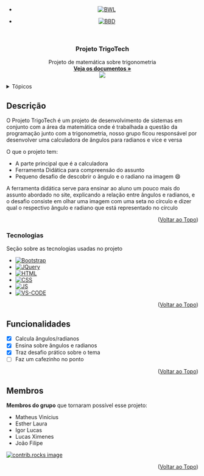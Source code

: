 <!-- Improved compatibility of Voltar ao Topo link: See: https://github.com/othneildrew/Best-README-Template/pull/73 -->
<a id="readme-top"></a>

<div align="center">
 
  * [![BWL][BWL.com]][BWL-url] 
 
  * [![BBD][BBD.com]][BBD-url]
</div>

<!--
*** Thanks for checking out the Best-README-Template. If you have a suggestion
*** that would make this better, please fork the repo and create a pull request
*** or simply open an issue with the tag "enhancement".
*** Don't forget to give the project a star!
*** Thanks again! Now go create something AMAZING! :D
-->



<!-- PROJECT SHIELDS -->
<!--
*** I'm using markdown "reference style" links for readability.
*** Reference links are enclosed in brackets [ ] instead of parentheses ( ).
*** See the bottom of this document for the declaration of the reference variables
*** for contributors-url, forks-url, etc. This is an optional, concise syntax you may use.
*** https://www.markdownguide.org/basic-syntax/#reference-style-links
-->



<!-- PROJECT LOGO -->
<br />
<div align="center">
  <a href="https://github.com/othneildrew/Best-README-Template">
  </a>

  <h3 align="center">Projeto TrigoTech</h3>

  <p align="center">
    Projeto de matemática sobre trigonometria
    <br />
    <a href="https://github.com/zFreshy/ProjetoTrigotech"><strong>Veja os documentos »</strong></a>
    <br />
    <img align="center" src="https://www.centralexatas.com.br/img/matematica/geral/comparacao-grau-e-radiano.png"></img>
    <br />
  </p>
</div>



<!-- TABLE OF CONTENTS -->
<details>
  <summary>Tópicos</summary>
  <ol>
    <li><a href="#Descrição">Descrição</a></li>
    <li><a href="#Tecnologias">Tecnologias</a></li>
    <li><a href="#Funcionalidades">Funcionalidades</a></li>
    <li><a href="#Membros">Membros</a></li>
  </ol>
  <!--
  <ol>
    <li>
      <a href="#about-the-project">About The Project</a>
      <ul>
        <li><a href="#built-with">Built With</a></li>
      </ul>
    </li>
    <li>
      <a href="#getting-started">Getting Started</a>
      <ul>
        <li><a href="#prerequisites">Prerequisites</a></li>
        <li><a href="#installation">Installation</a></li>
      </ul>
    </li>
    <li><a href="#usage">Usage</a></li>
    <li><a href="#roadmap">Roadmap</a></li>
    <li><a href="#contributing">Contributing</a></li>
    <li><a href="#license">License</a></li>
    <li><a href="#contact">Contact</a></li>
    <li><a href="#acknowledgments">Acknowledgments</a></li>
  </ol>
  -->
</details>



<!-- ABOUT THE PROJECT -->
## Descrição



O Projeto TrigoTech é um projeto de desenvolvimento de sistemas em conjunto com a área da matemática onde é trabalhada a questão da programação junto com a trigonometria, nosso grupo ficou responsável por desenvolver uma calculadora de ângulos para radianos e vice e versa

O que o projeto tem:
* A parte principal que é a calculadora
* Ferramenta Didática para compreensão do assunto
* Pequeno desafio de descobrir o ângulo e o radiano na imagem :smile:

A ferramenta didática serve para ensinar ao aluno um pouco mais do assunto abordado no site, explicando a relação entre ângulos e radianos, e o desafio consiste em olhar uma imagem com uma seta no círculo e dizer qual o respectivo ângulo e radiano que está representado no círculo

<p align="right">(<a href="#readme-top">Voltar ao Topo</a>)</p>



### Tecnologias

Seção sobre as tecnologias usadas no projeto

* [![Bootstrap][Bootstrap.com]][Bootstrap-url]
* [![JQuery][JQuery.com]][JQuery-url]
* [![HTML][HTML.com]][HTML-url]
* [![CSS][CSS.com]][CSS-url]
* [![JS][JS.com]][JS-url]
* [![VS-CODE][VS-CODE.com]][VS-CODE-url]

<p align="right">(<a href="#readme-top">Voltar ao Topo</a>)</p>



<!-- GETTING STARTED -->
<!--
## Getting Started

This is an example of how you may give instructions on setting up your project locally.
To get a local copy up and running follow these simple example steps.

### Prerequisites

This is an example of how to list things you need to use the software and how to install them.
* npm
  ```sh
  npm install npm@latest -g
  ```

### Installation

_Below is an example of how you can instruct your audience on installing and setting up your app. This template doesn't rely on any external dependencies or services._

1. Get a free API Key at [https://example.com](https://example.com)
2. Clone the repo
   ```sh
   git clone https://github.com/github_username/repo_name.git
   ```
3. Install NPM packages
   ```sh
   npm install
   ```
4. Enter your API in `config.js`
   ```js
   const API_KEY = 'ENTER YOUR API';
   ```
5. Change git remote url to avoid accidental pushes to base project
   ```sh
   git remote set-url origin github_username/repo_name
   git remote -v # confirm the changes
   ```

<p align="right">(<a href="#readme-top">Voltar ao Topo</a>)</p>

-->

<!-- USAGE EXAMPLES -->
<!--
## Usage

Use this space to show useful examples of how a project can be used. Additional screenshots, code examples and demos work well in this space. You may also link to more resources.

_For more examples, please refer to the [Documentation](https://example.com)_

<p align="right">(<a href="#readme-top">Voltar ao Topo</a>)</p>
-->



<!-- ROADMAP -->
## Funcionalidades

- [x] Calcula ângulos/radianos
- [x] Ensina sobre ângulos e radianos
- [x] Traz desafio prático sobre o tema
- [ ] Faz um cafezinho no ponto

<p align="right">(<a href="#readme-top">Voltar ao Topo</a>)</p>



<!-- CONTRIBUTING -->
## Membros

**Membros do grupo** que tornaram possível esse projeto:

* Matheus Vinícius
* Esther Laura
* Igor Lucas
* Lucas Ximenes
* João Filipe


<a href="https://github.com/zFreshy/ProjetoTrigotech/graphs/contributors">
  <img src="https://contrib.rocks/image?repo=zFreshy/ProjetoTrigotech" alt="contrib.rocks image" />
</a>

<p align="right">(<a href="#readme-top">Voltar ao Topo</a>)</p>



<!-- LICENSE -->
<!--
## License

Distributed under the MIT License. See `LICENSE.txt` for more information.

<p align="right">(<a href="#readme-top">Voltar ao Topo</a>)</p>



<!-- CONTACT -->
<!--
## Contact

Your Name - [@your_twitter](https://twitter.com/your_username) - email@example.com

Project Link: [https://github.com/your_username/repo_name](https://github.com/your_username/repo_name)

<p align="right">(<a href="#readme-top">Voltar ao Topo</a>)</p>



<!-- ACKNOWLEDGMENTS -->
<!--
## Acknowledgments

Use this space to list resources you find helpful and would like to give credit to. I've included a few of my favorites to kick things off!

* [Choose an Open Source License](https://choosealicense.com)
* [GitHub Emoji Cheat Sheet](https://www.webpagefx.com/tools/emoji-cheat-sheet)
* [Malven's Flexbox Cheatsheet](https://flexbox.malven.co/)
* [Malven's Grid Cheatsheet](https://grid.malven.co/)
* [Img Shields](https://shields.io)
* [GitHub Pages](https://pages.github.com)
* [Font Awesome](https://fontawesome.com)
* [React Icons](https://react-icons.github.io/react-icons/search)

<p align="right">(<a href="#readme-top">Voltar ao Topo</a>)</p>



<!-- MARKDOWN LINKS & IMAGES -->
<!-- https://www.markdownguide.org/basic-syntax/#reference-style-links -->
[contributors-shield]: https://img.shields.io/github/contributors/othneildrew/Best-README-Template.svg?style=for-the-badge
[contributors-url]: https://github.com/zFreshy/ProjetoTrigotech/graphs/contributors
[forks-shield]: https://img.shields.io/github/forks/othneildrew/Best-README-Template.svg?style=for-the-badge
[forks-url]: https://github.com/othneildrew/Best-README-Template/network/members
[stars-shield]: https://img.shields.io/github/stars/othneildrew/Best-README-Template.svg?style=for-the-badge
[stars-url]: https://github.com/othneildrew/Best-README-Template/stargazers
[issues-shield]: https://img.shields.io/github/issues/othneildrew/Best-README-Template.svg?style=for-the-badge
[issues-url]: https://github.com/othneildrew/Best-README-Template/issues
[license-shield]: https://img.shields.io/github/license/othneildrew/Best-README-Template.svg?style=for-the-badge
[license-url]: https://github.com/othneildrew/Best-README-Template/blob/master/LICENSE.txt
[linkedin-shield]: https://img.shields.io/badge/-LinkedIn-black.svg?style=for-the-badge&logo=linkedin&colorB=555
[linkedin-url]: https://linkedin.com/in/othneildrew
[product-screenshot]: images/screenshot.png
[Next.js]: https://img.shields.io/badge/next.js-000000?style=for-the-badge&logo=nextdotjs&logoColor=white
[Next-url]: https://nextjs.org/
[React.js]: https://img.shields.io/badge/React-20232A?style=for-the-badge&logo=react&logoColor=61DAFB
[React-url]: https://reactjs.org/
[Vue.js]: https://img.shields.io/badge/Vue.js-35495E?style=for-the-badge&logo=vuedotjs&logoColor=4FC08D
[Vue-url]: https://vuejs.org/
[Angular.io]: https://img.shields.io/badge/Angular-DD0031?style=for-the-badge&logo=angular&logoColor=white
[Angular-url]: https://angular.io/
[Svelte.dev]: https://img.shields.io/badge/Svelte-4A4A55?style=for-the-badge&logo=svelte&logoColor=FF3E00
[Svelte-url]: https://svelte.dev/
[Laravel.com]: https://img.shields.io/badge/Laravel-FF2D20?style=for-the-badge&logo=laravel&logoColor=white
[Laravel-url]: https://laravel.com
[Bootstrap.com]: https://img.shields.io/badge/Bootstrap-563D7C?style=for-the-badge&logo=bootstrap&logoColor=white
[Bootstrap-url]: https://getbootstrap.com
[JQuery.com]: https://img.shields.io/badge/jQuery-0769AD?style=for-the-badge&logo=jquery&logoColor=white
[JQuery-url]: https://jquery.com 
[HTML.com]: https://img.shields.io/badge/HTML5-E34F26?style=for-the-badge&logo=html5&logoColor=white
[HTML-url]: #
[CSS.com]: https://img.shields.io/badge/CSS3-1572B6?style=for-the-badge&logo=css3&logoColor=white
[CSS-url]: #
[JS.com]: https://img.shields.io/badge/JavaScript-F7DF1E?style=for-the-badge&logo=javascript&logoColor=black
[JS-url]: #
[VS-CODE.com]: https://img.shields.io/badge/Made%20for-VSCode-1f425f.svg
[VS-CODE-url]: #
[BWL.com]: http://ForTheBadge.com/images/badges/built-with-love.svg
[BWL-url]: #
[BBD.com]: http://ForTheBadge.com/images/badges/built-by-developers.svg
[BBD-url]: #

